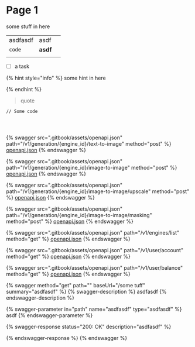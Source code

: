# Page 1

some stuff in here



|          |          |   |
| -------- | -------- | - |
| asdfasdf | asdf     |   |
| `code`   | **asdf** |   |
|          |          |   |

* [ ] a task

{% hint style="info" %}
some hint in here


{% endhint %}

> quote

```
// Some code




```

{% swagger src=".gitbook/assets/openapi.json" path="/v1/generation/{engine_id}/text-to-image" method="post" %}
[openapi.json](.gitbook/assets/openapi.json)
{% endswagger %}



{% swagger src=".gitbook/assets/openapi.json" path="/v1/generation/{engine_id}/image-to-image" method="post" %}
[openapi.json](.gitbook/assets/openapi.json)
{% endswagger %}

{% swagger src=".gitbook/assets/openapi.json" path="/v1/generation/{engine_id}/image-to-image/upscale" method="post" %}
[openapi.json](.gitbook/assets/openapi.json)
{% endswagger %}

{% swagger src=".gitbook/assets/openapi.json" path="/v1/generation/{engine_id}/image-to-image/masking" method="post" %}
[openapi.json](.gitbook/assets/openapi.json)
{% endswagger %}

{% swagger src=".gitbook/assets/openapi.json" path="/v1/engines/list" method="get" %}
[openapi.json](.gitbook/assets/openapi.json)
{% endswagger %}

{% swagger src=".gitbook/assets/openapi.json" path="/v1/user/account" method="get" %}
[openapi.json](.gitbook/assets/openapi.json)
{% endswagger %}

{% swagger src=".gitbook/assets/openapi.json" path="/v1/user/balance" method="get" %}
[openapi.json](.gitbook/assets/openapi.json)
{% endswagger %}

{% swagger method="get" path="" baseUrl="/some tuff" summary="asdfasdf" %}
{% swagger-description %}
asdfasdf
{% endswagger-description %}

{% swagger-parameter in="path" name="asdfasdf" type="asdfasdf" %}
asdf
{% endswagger-parameter %}

{% swagger-response status="200: OK" description="asdfasdf" %}

{% endswagger-response %}
{% endswagger %}
